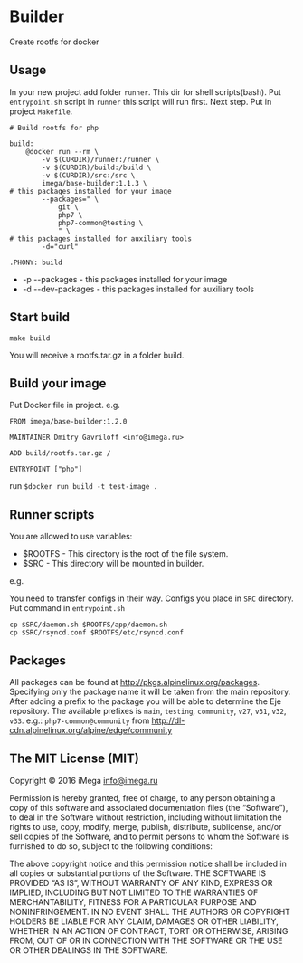 # Builder

Create rootfs for docker

## Usage

In your new project add folder `runner`. This dir for shell scripts(bash). Put `entrypoint.sh` script in `runner` this script will run first.
Next step. Put in project `Makefile`.

```
# Build rootfs for php

build:
	@docker run --rm \
		-v $(CURDIR)/runner:/runner \
		-v $(CURDIR)/build:/build \
		-v $(CURDIR)/src:/src \
		imega/base-builder:1.1.3 \
# this packages installed for your image
		--packages=" \
			git \
			php7 \
			php7-common@testing \
			" \
# this packages installed for auxiliary tools
		-d="curl"

.PHONY: build
```

  * -p --packages - this packages installed for your image
  * -d --dev-packages - this packages installed for auxiliary tools

## Start build

`make build`

You will receive a rootfs.tar.gz in a folder build.

## Build your image

Put Docker file in project. e.g.

```
FROM imega/base-builder:1.2.0

MAINTAINER Dmitry Gavriloff <info@imega.ru>

ADD build/rootfs.tar.gz /

ENTRYPOINT ["php"]
```

run `$docker run build -t test-image .`

## Runner scripts
You are allowed to use variables:
  - $ROOTFS - This directory is the root of the file system.
  - $SRC - This directory will be mounted in builder.

e.g.

You need to transfer configs in their way. Configs you place in `SRC` directory. Put command in `entrypoint.sh`

```
cp $SRC/daemon.sh $ROOTFS/app/daemon.sh
cp $SRC/rsyncd.conf $ROOTFS/etc/rsyncd.conf
```

## Packages
All packages can be found at http://pkgs.alpinelinux.org/packages. Specifying only the package name it will be taken from the main repository.
After adding a prefix to the package you will be able to determine the Eje repository. The available prefixes is `main`, `testing`, `community`, `v27`, `v31`, `v32`, `v33`.
e.g.: `php7-common@community` from http://dl-cdn.alpinelinux.org/alpine/edge/community

## The MIT License (MIT)

Copyright © 2016 iMega <info@imega.ru>

Permission is hereby granted, free of charge, to any person obtaining a copy of this software and associated documentation files (the “Software”), to deal in the Software without restriction, including without limitation the rights to use, copy, modify, merge, publish, distribute, sublicense, and/or sell copies of the Software, and to permit persons to whom the Software is furnished to do so, subject to the following conditions:

The above copyright notice and this permission notice shall be included in all copies or substantial portions of the Software.
THE SOFTWARE IS PROVIDED “AS IS”, WITHOUT WARRANTY OF ANY KIND, EXPRESS OR IMPLIED, INCLUDING BUT NOT LIMITED TO THE WARRANTIES OF MERCHANTABILITY, FITNESS FOR A PARTICULAR PURPOSE AND NONINFRINGEMENT. IN NO EVENT SHALL THE AUTHORS OR COPYRIGHT HOLDERS BE LIABLE FOR ANY CLAIM, DAMAGES OR OTHER LIABILITY, WHETHER IN AN ACTION OF CONTRACT, TORT OR OTHERWISE, ARISING FROM, OUT OF OR IN CONNECTION WITH THE SOFTWARE OR THE USE OR OTHER DEALINGS IN THE SOFTWARE.
